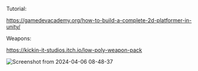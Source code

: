 Tutorial:

https://gamedevacademy.org/how-to-build-a-complete-2d-platformer-in-unity/


Weapons:

https://kickin-it-studios.itch.io/low-poly-weapon-pack


![Screenshot from 2024-04-06 08-48-37](https://github.com/pulgamecanica/GameJam-DarkLight/assets/28810331/4cb67d68-c0e4-48c3-82d4-325a9cc14b97)



